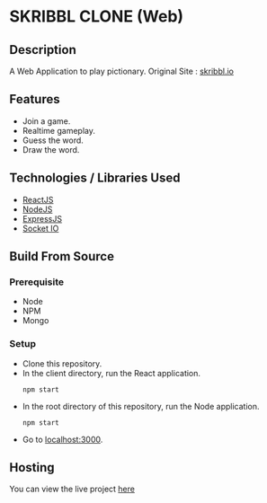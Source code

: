 # SKRIBBL CLONE (Web)

## Description
A Web Application to play pictionary.
Original Site : [skribbl.io](https://skribbl.io)

## Features
- Join a game.
- Realtime gameplay.
- Guess the word.
- Draw the word.

## Technologies / Libraries Used
- [ReactJS](https://reactjs.org/)
- [NodeJS](https://nodejs.org/en/)
- [ExpressJS](https://expressjs.com/)
- [Socket IO](https://socket.io)

## Build From Source

### Prerequisite
- Node
- NPM
- Mongo

### Setup
- Clone this repository.
- In the client directory, run the React application.
  ```
  npm start
  ```
- In the root directory of this repository, run the Node application.
  ```
  npm start
  ```
- Go to [localhost:3000](http://localhost:3000/).

## Hosting
You can view the live project [here](https://divyanshfalodiya.github.io/skribbl/)
 
